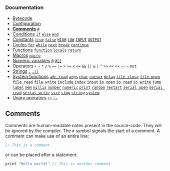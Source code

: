 ### Documentation
- [Bytecode](/documentation/bytecode.md)
- [Configuration](/documentation/configuration.md)
- **[Comments](/documentation/comments.md)** [`#`](/documentation/comments.md)
- [Conditions](/documentation/conditions.md) [`if`](/documentation/conditions.md) [`else`](/documentation/conditions.md) [`end`](/documentation/conditions.md)
- [Constants](/documentation/constants.md) [`true`](/documentation/constants.md) [`false`](/documentation/constants.md) [`HIGH`](/documentation/constants.md) [`LOW`](/documentation/constants.md) [`INPUT`](/documentation/constants.md) [`OUTPUT`](/documentation/constants.md)
- [Cycles](/documentation/cycles.md) [`for`](/documentation/cycles.md#for) [`while`](/documentation/cycles.md#while) [`next`](/documentation/cycles.md#next) [`break`](/documentation/cycles.md#break) [`continue`](/documentation/cycles.md#continue)
- [Functions](/documentation/functions.md) [`function`](/documentation/functions.md) [`locals`](/documentation/functions.md) [`return`](/documentation/functions.md)
- [Macros](/documentation/macros.md) [`macro`](/documentation/macros.md#pre-processor-macros)
- [Numeric variables](/documentation/numeric-variables.md) [`@`](/documentation/numeric-variables.md) [`@[]`](/documentation/numeric-variables.md)
- [Operators](/documentation/operators.md) [`+`](/documentation/operators.md) [`-`](/documentation/operators.md) [`*`](/documentation/operators.md) [`/`](/documentation/operators.md) [`%`](/documentation/operators.md) [`==`](/documentation/operators.md) [`!=`](/documentation/operators.md) [`>`](/documentation/operators.md) [`>=`](/documentation/operators.md) [`<`](/documentation/operators.md) [`<=`](/documentation/operators.md) [`&&`](/documentation/operators.md) [`||`](/documentation/operators.md) [`&`](/documentation/operators.md) [`|`](/documentation/operators.md) [`^`](/documentation/operators.md) [`>>`](/documentation/operators.md) [`<<`](/documentation/operators.md) [`++`](/documentation/operators.md) [`--`](/documentation/operators.md) [`~`](/documentation/operators.md) [`not`](/documentation/operators.md)
- [Strings](/documentation/strings.md) [`:`](/documentation/strings.md) [`:[]`](/documentation/strings.md)
- [System functions](/documentation/system-functions.md) [`adc read`](/documentation/system-functions.md#adc-read) [`args`](/documentation/system-functions.md#args) [`char`](/documentation/system-functions.md#print) [`cursor`](/documentation/system-functions.md#cursor) [`delay`](/documentation/system-functions.md#delay) [`file close`](/documentation/system-functions.md#file-close) [`file open`](/documentation/system-functions.md#file-open) [`file read`](/documentation/system-functions.md#file-read) [`file write`](/documentation/system-functions.md#file-write) [`include`](/documentation/system-functions.md#include) [`index`](/documentation/system-functions.md#index) [`input`](/documentation/system-functions.md#input) [`io open`](/documentation/system-functions.md#io-open) [`io read`](/documentation/system-functions.md#io-read) [`io write`](/documentation/system-functions.md#digitalWrite) [`jump`](/documentation/system-functions.md#jump) [`label`](/documentation/system-functions.md#label) [`mem`](/documentation/system-functions.md#mem)  [`millis`](/documentation/system-functions.md#millis) [`number`](/documentation/system-functions.md#number) [`numeric`](/documentation/system-functions.md#numeric) [`print`](/documentation/system-functions.md#print) [`random`](/documentation/system-functions.md#random) [`restart`](/documentation/system-functions.md#restart) [`serial open`](/documentation/system-functions.md#serial-open) [`serial read`](/documentation/system-functions.md#serial-read) [`serial write`](/documentation/system-functions.md#serial-write) [`size`](/documentation/system-functions.md#size)  [`stop`](/documentation/system-functions.md#stop) [`string`](/documentation/system-functions.md#string) [`system`](/documentation/system-functions.md#system)
- [Unary operators](/documentation/unary-operators.md) [`++`](/documentation/unary-operators.md) [`--`](/documentation/unary-operators.md)

## Comments
Comments are human-readable notes present in the source-code. They will be ignored by the compiler. The `#` symbol signals the start of a comment. A comment can make use of an entire line:
```c
// This is a comment
```
or can be placed after a statement:
```c
print "Hello world!" // This is another comment
```
